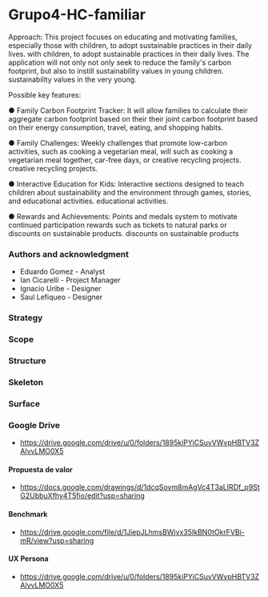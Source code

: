 # Grupo4-HC-familiar

Approach: This project focuses on educating and motivating families, especially those with children, to adopt sustainable practices in their daily lives.
with children, to adopt sustainable practices in their daily lives. The application will not only
not only seek to reduce the family's carbon footprint, but also to instill sustainability values in young children.
sustainability values in the very young.

Possible key features:

● Family Carbon Footprint Tracker: It will allow families to calculate their aggregate carbon footprint based on their
their joint carbon footprint based on their energy consumption, travel, eating, and
shopping habits.

● Family Challenges: Weekly challenges that promote low-carbon activities, such as cooking a vegetarian meal, will
such as cooking a vegetarian meal together, car-free days, or creative recycling projects.
creative recycling projects.

● Interactive Education for Kids: Interactive sections designed to teach
children about sustainability and the environment through games, stories, and educational activities.
educational activities.

● Rewards and Achievements: Points and medals system to motivate continued participation
rewards such as tickets to natural parks or discounts on sustainable products.
discounts on sustainable products

### Authors and acknowledgment
+ Eduardo Gomez - Analyst
+ Ian Cicarelli - Project Manager
+ Ignacio Uribe - Designer
+ Saul Lefiqueo - Designer

### Strategy
### Scope
### Structure
### Skeleton
### Surface


### Google Drive
+ https://drive.google.com/drive/u/0/folders/1895kiPYiCSuvVWvpHBTV3ZAlvvLMO0X5
  
#### Propuesta de valor
+ https://docs.google.com/drawings/d/1dcqSovm8mAgVc4T3aLIRDf_p9StG2UbbuXfhy4T5fio/edit?usp=sharing

#### Benchmark
+ https://drive.google.com/file/d/1JiepJLhmsBWjvx35IkBN0tOkrFVBi-mR/view?usp=sharing

#### UX Persona
+ https://drive.google.com/drive/u/0/folders/1895kiPYiCSuvVWvpHBTV3ZAlvvLMO0X5

